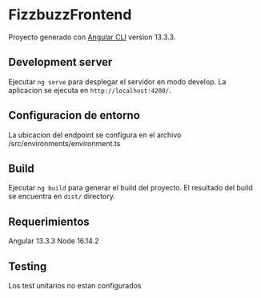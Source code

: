 # FizzbuzzFrontend

Proyecto generado con [Angular CLI](https://github.com/angular/angular-cli) version 13.3.3.

## Development server

Ejecutar `ng serve` para desplegar el servidor en modo develop. La aplicacion se ejecuta en `http://localhost:4200/`. 

## Configuracion de entorno

La ubicacion del endpoint se configura en el archivo /src/environments/environment.ts

## Build

Ejecutar `ng build` para generar el build del proyecto. El resultado del build se encuentra en `dist/` directory.

## Requerimientos

Angular 13.3.3
Node 16.14.2

## Testing

Los test unitarios no estan configurados
